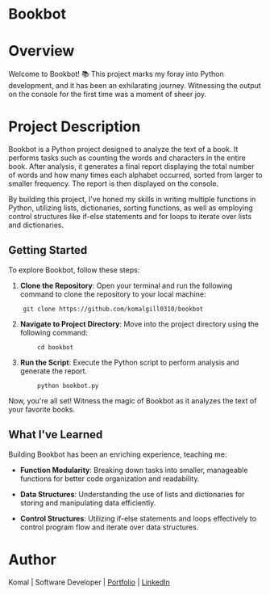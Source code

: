 # **Bookbot**

# Overview

Welcome to Bookbot! 📚 This project marks my foray into Python development, and it has been an exhilarating journey. Witnessing the output on the console for the first time was a moment of sheer joy.

# Project Description

Bookbot is a Python project designed to analyze the text of a book. It performs tasks such as counting the words and characters in the entire book. After analysis, it generates a final report displaying the total number of words and how many times each alphabet occurred, sorted from larger to smaller frequency. The report is then displayed on the console.

By building this project, I've honed my skills in writing multiple functions in Python, utilizing lists, dictionaries, sorting functions, as well as employing control structures like if-else statements and for loops to iterate over lists and dictionaries.

## Getting Started

To explore Bookbot, follow these steps:

1. **Clone the Repository**: Open your terminal and run the following command to clone the repository to your local machine:
```
    git clone https://github.com/komalgill0310/bookbot
```

2. **Navigate to Project Directory**: Move into the project directory using the following command:
```
        cd bookbot
```

3. **Run the Script**: Execute the Python script to perform analysis and generate the report.
```
        python bookbot.py
```

Now, you're all set! Witness the magic of Bookbot as it analyzes the text of your favorite books.

## What I've Learned

Building Bookbot has been an enriching experience, teaching me:

- **Function Modularity**: Breaking down tasks into smaller, manageable functions for better code organization and readability.

- **Data Structures**: Understanding the use of lists and dictionaries for storing and manipulating data efficiently.

- **Control Structures**: Utilizing if-else statements and loops effectively to control program flow and iterate over data structures.

# Author

Komal | Software Developer | [Portfolio](https://kaurkomal.com/) | [LinkedIn](https://www.linkedin.com/in/hssa03/)
